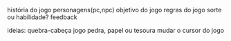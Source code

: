 história do jogo
personagens(pc,npc)
objetivo do jogo
regras do jogo
sorte ou habilidade?
feedback

ideias:
quebra-cabeça
jogo pedra, papel ou tesoura
mudar o cursor do jogo








